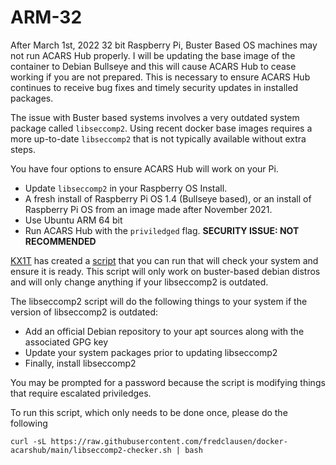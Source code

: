 # ARM-32

After March 1st, 2022 32 bit Raspberry Pi, Buster Based OS machines may not run ACARS Hub properly. I will be updating the base image of the container to Debian Bullseye and this will cause ACARS Hub to cease working if you are not prepared. This is necessary to ensure ACARS Hub continues to receive bug fixes and timely security updates in installed packages.

The issue with Buster based systems involves a very outdated system package called `libseccomp2`. Using recent docker base images requires a more up-to-date `libseccomp2` that is not typically available without extra steps.

You have four options to ensure ACARS Hub will work on your Pi.

* Update `libseccomp2` in your Raspberry OS Install.
* A fresh install of Raspberry Pi OS 1.4 (Bullseye based), or an install of Raspberry Pi OS from an image made after November 2021.
* Use Ubuntu ARM 64 bit
* Run ACARS Hub with the `priviledged` flag. **SECURITY ISSUE: NOT RECOMMENDED**

[KX1T](https://github.com/kx1t) has created a [script](libseccomp2-checker.sh) that you can run that will check your system and ensure it is ready. This script will only work on buster-based debian distros and will only change anything if your libseccomp2 is outdated.

The libseccomp2 script will do the following things to your system if the version of libseccomp2 is outdated:

* Add an official Debian repository to your apt sources along with the associated GPG key
* Update your system packages prior to updating libseccomp2
* Finally, install libseccomp2

You may be prompted for a password because the script is modifying things that require escalated priviledges.

To run this script, which only needs to be done once, please do the following

```shell
curl -sL https://raw.githubusercontent.com/fredclausen/docker-acarshub/main/libseccomp2-checker.sh | bash
```
